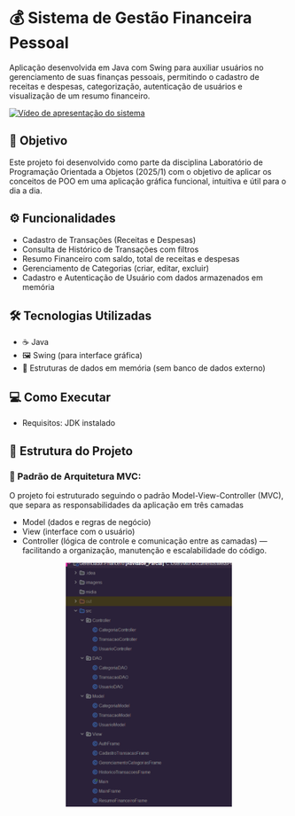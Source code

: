 # 💰 Sistema de Gestão Financeira Pessoal 
  Aplicação desenvolvida em Java com Swing para auxiliar usuários no gerenciamento de suas finanças pessoais, permitindo o cadastro de receitas e despesas, categorização, autenticação de usuários e visualização de um resumo financeiro.

[![Vídeo de apresentação do sistema](https://img.youtube.com/vi/8lvvXZ__8yI&t=5s/mqdefault.jpg)](https://www.youtube.com/watch?v=8lvvXZ__8yI&t=5s)

## 📌 Objetivo
  Este projeto foi desenvolvido como parte da disciplina Laboratório de Programação Orientada a Objetos (2025/1) com o objetivo de aplicar os conceitos de POO em uma aplicação gráfica funcional, intuitiva e útil para o dia a dia.

## ⚙️ Funcionalidades
* Cadastro de Transações (Receitas e Despesas)
* Consulta de Histórico de Transações com filtros
* Resumo Financeiro com saldo, total de receitas e despesas
* Gerenciamento de Categorias (criar, editar, excluir)
* Cadastro e Autenticação de Usuário com dados armazenados em memória

## 🛠️ Tecnologias Utilizadas
* ☕ Java
* 🖼️ Swing (para interface gráfica)
* 🧠 Estruturas de dados em memória (sem banco de dados externo)

## 💻 Como Executar
* Requisitos: JDK instalado


## 📂 Estrutura do Projeto
### 🔄 Padrão de Arquitetura MVC:
  O projeto foi estruturado seguindo o padrão Model-View-Controller (MVC), que separa as responsabilidades da aplicação em três camadas 
  * Model (dados e regras de negócio)
  * View (interface com o usuário)
  * Controller (lógica de controle e comunicação entre as camadas) — facilitando a organização, manutenção e escalabilidade do código.
<p align="center">
  <img src="./midia/estrutura.png" alt="Tela Principal" width="300"/>
</p>

